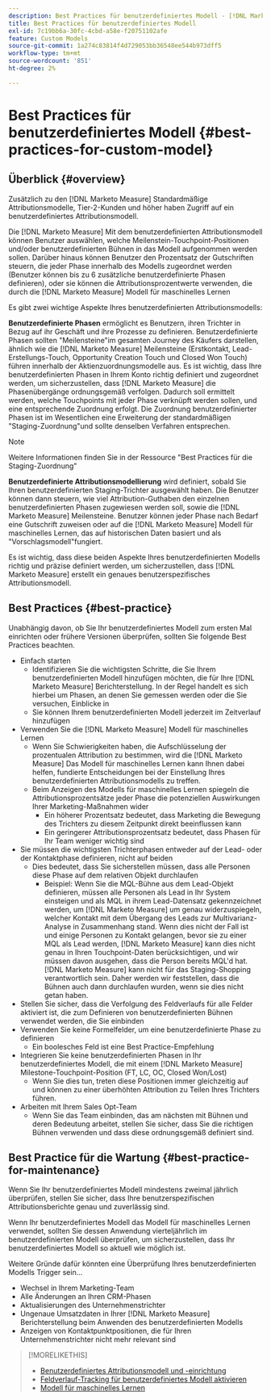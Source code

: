 ```yaml
---
description: Best Practices für benutzerdefiniertes Modell - [!DNL Marketo Measure]
title: Best Practices für benutzerdefiniertes Modell
exl-id: 7c19bb6a-30fc-4cbd-a58e-f20751102afe
feature: Custom Models
source-git-commit: 1a274c83814f4d729053bb36548ee544b973dff5
workflow-type: tm+mt
source-wordcount: '851'
ht-degree: 2%

---
```


# Best Practices für benutzerdefiniertes Modell {#best-practices-for-custom-model}

## Überblick {#overview}

Zusätzlich zu den [!DNL Marketo Measure] Standardmäßige Attributionsmodelle, Tier-2-Kunden und höher haben Zugriff auf ein benutzerdefiniertes Attributionsmodell.

Die [!DNL Marketo Measure] Mit dem benutzerdefinierten Attributionsmodell können Benutzer auswählen, welche Meilenstein-Touchpoint-Positionen und/oder benutzerdefinierten Bühnen in das Modell aufgenommen werden sollen. Darüber hinaus können Benutzer den Prozentsatz der Gutschriften steuern, die jeder Phase innerhalb des Modells zugeordnet werden (Benutzer können bis zu 6 zusätzliche benutzerdefinierte Phasen definieren), oder sie können die Attributionsprozentwerte verwenden, die durch die [!DNL Marketo Measure] Modell für maschinelles Lernen

Es gibt zwei wichtige Aspekte Ihres benutzerdefinierten Attributionsmodells:

**Benutzerdefinierte Phasen** ermöglicht es Benutzern, ihren Trichter in Bezug auf ihr Geschäft und ihre Prozesse zu definieren. Benutzerdefinierte Phasen sollten &quot;Meilensteine&quot;im gesamten Journey des Käufers darstellen, ähnlich wie die [!DNL Marketo Measure] Meilensteine (Erstkontakt, Lead-Erstellungs-Touch, Opportunity Creation Touch und Closed Won Touch) führen innerhalb der Aktienzuordnungsmodelle aus. Es ist wichtig, dass Ihre benutzerdefinierten Phasen in Ihrem Konto richtig definiert und zugeordnet werden, um sicherzustellen, dass [!DNL Marketo Measure] die Phasenübergänge ordnungsgemäß verfolgen. Dadurch soll ermittelt werden, welche Touchpoints mit jeder Phase verknüpft werden sollen, und eine entsprechende Zuordnung erfolgt. Die Zuordnung benutzerdefinierter Phasen ist im Wesentlichen eine Erweiterung der standardmäßigen &quot;Staging-Zuordnung&quot;und sollte denselben Verfahren entsprechen.

>[!NOTE]
>
>Weitere Informationen finden Sie in der Ressource &quot;Best Practices für die Staging-Zuordnung&quot;

**Benutzerdefinierte Attributionsmodellierung** wird definiert, sobald Sie Ihren benutzerdefinierten Staging-Trichter ausgewählt haben. Die Benutzer können dann steuern, wie viel Attribution-Guthaben den einzelnen benutzerdefinierten Phasen zugewiesen werden soll, sowie die [!DNL Marketo Measure] Meilensteine. Benutzer können jeder Phase nach Bedarf eine Gutschrift zuweisen oder auf die [!DNL Marketo Measure] Modell für maschinelles Lernen, das auf historischen Daten basiert und als &quot;Vorschlagsmodell&quot;fungiert.

Es ist wichtig, dass diese beiden Aspekte Ihres benutzerdefinierten Modells richtig und präzise definiert werden, um sicherzustellen, dass [!DNL Marketo Measure] erstellt ein genaues benutzerspezifisches Attributionsmodell.

## Best Practices {#best-practice}

Unabhängig davon, ob Sie Ihr benutzerdefiniertes Modell zum ersten Mal einrichten oder frühere Versionen überprüfen, sollten Sie folgende Best Practices beachten.

* Einfach starten
   * Identifizieren Sie die wichtigsten Schritte, die Sie Ihrem benutzerdefinierten Modell hinzufügen möchten, die für Ihre [!DNL Marketo Measure] Berichterstellung. In der Regel handelt es sich hierbei um Phasen, an denen Sie gemessen werden oder die Sie versuchen, Einblicke in
   * Sie können Ihrem benutzerdefinierten Modell jederzeit im Zeitverlauf hinzufügen
* Verwenden Sie die [!DNL Marketo Measure] Modell für maschinelles Lernen
   * Wenn Sie Schwierigkeiten haben, die Aufschlüsselung der prozentualen Attribution zu bestimmen, wird die [!DNL Marketo Measure] Das Modell für maschinelles Lernen kann Ihnen dabei helfen, fundierte Entscheidungen bei der Einstellung Ihres benutzerdefinierten Attributionsmodells zu treffen.
   * Beim Anzeigen des Modells für maschinelles Lernen spiegeln die Attributionsprozentsätze jeder Phase die potenziellen Auswirkungen Ihrer Marketing-Maßnahmen wider
      * Ein höherer Prozentsatz bedeutet, dass Marketing die Bewegung des Trichters zu diesem Zeitpunkt direkt beeinflussen kann
      * Ein geringerer Attributionsprozentsatz bedeutet, dass Phasen für Ihr Team weniger wichtig sind
* Sie müssen die wichtigsten Trichterphasen entweder auf der Lead- oder der Kontaktphase definieren, nicht auf beiden
   * Dies bedeutet, dass Sie sicherstellen müssen, dass alle Personen diese Phase auf dem relativen Objekt durchlaufen
      * Beispiel: Wenn Sie die MQL-Bühne aus dem Lead-Objekt definieren, müssen alle Personen als Lead in Ihr System einsteigen und als MQL in ihrem Lead-Datensatz gekennzeichnet werden, um [!DNL Marketo Measure] um genau widerzuspiegeln, welcher Kontakt mit dem Übergang des Leads zur Multivarianz-Analyse in Zusammenhang stand. Wenn dies nicht der Fall ist und einige Personen zu Kontakt gelangen, bevor sie zu einer MQL als Lead werden, [!DNL Marketo Measure] kann dies nicht genau in Ihren Touchpoint-Daten berücksichtigen, und wir müssen davon ausgehen, dass die Person bereits MQL&#39;d hat. [!DNL Marketo Measure] kann nicht für das Staging-Shopping verantwortlich sein. Daher werden wir feststellen, dass die Bühnen auch dann durchlaufen wurden, wenn sie dies nicht getan haben.
* Stellen Sie sicher, dass die Verfolgung des Feldverlaufs für alle Felder aktiviert ist, die zum Definieren von benutzerdefinierten Bühnen verwendet werden, die Sie einbinden
* Verwenden Sie keine Formelfelder, um eine benutzerdefinierte Phase zu definieren
   * Ein boolesches Feld ist eine Best Practice-Empfehlung
* Integrieren Sie keine benutzerdefinierten Phasen in Ihr benutzerdefiniertes Modell, die mit einem [!DNL Marketo Measure] Milestone-Touchpoint-Position (FT, LC, OC, Closed Won/Lost)
   * Wenn Sie dies tun, treten diese Positionen immer gleichzeitig auf und können zu einer überhöhten Attribution zu Teilen Ihres Trichters führen.
* Arbeiten mit Ihrem Sales Opt-Team
   * Wenn Sie das Team einbinden, das am nächsten mit Bühnen und deren Bedeutung arbeitet, stellen Sie sicher, dass Sie die richtigen Bühnen verwenden und dass diese ordnungsgemäß definiert sind.

## Best Practice für die Wartung {#best-practice-for-maintenance}

Wenn Sie Ihr benutzerdefiniertes Modell mindestens zweimal jährlich überprüfen, stellen Sie sicher, dass Ihre benutzerspezifischen Attributionsberichte genau und zuverlässig sind.

Wenn Ihr benutzerdefiniertes Modell das Modell für maschinelles Lernen verwendet, sollten Sie dessen Anwendung vierteljährlich im benutzerdefinierten Modell überprüfen, um sicherzustellen, dass Ihr benutzerdefiniertes Modell so aktuell wie möglich ist.

Weitere Gründe dafür könnten eine Überprüfung Ihres benutzerdefinierten Modells Trigger sein...

* Wechsel in Ihrem Marketing-Team
* Alle Änderungen an Ihren CRM-Phasen
* Aktualisierungen des Unternehmenstrichter
* Ungenaue Umsatzdaten in Ihrer [!DNL Marketo Measure] Berichterstellung beim Anwenden des benutzerdefinierten Modells
* Anzeigen von Kontaktpunktpositionen, die für Ihren Unternehmenstrichter nicht mehr relevant sind

>[!MORELIKETHIS]
>
>* [Benutzerdefiniertes Attributionsmodell und -einrichtung](/help/advanced-marketo-measure-features/custom-attribution-models/custom-attribution-model-and-setup.md)
>* [Feldverlauf-Tracking für benutzerdefiniertes Modell aktivieren](/help/advanced-marketo-measure-features/custom-attribution-models/custom-model-setup-enable-field-history-tracking.md)
>* [Modell für maschinelles Lernen](/help/advanced-marketo-measure-features/custom-attribution-models/machine-learning-model-faq.md)
